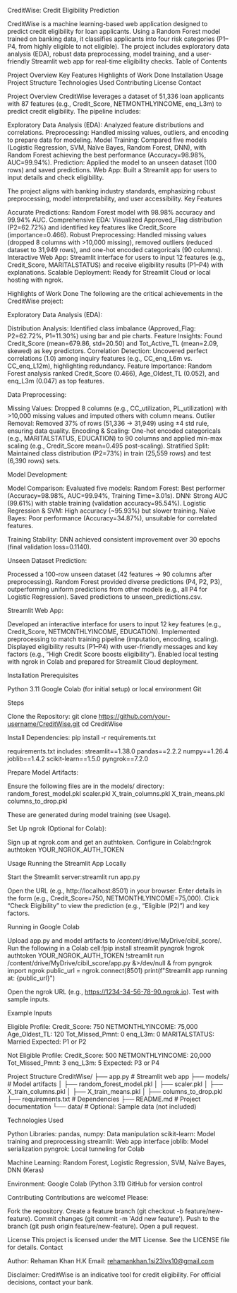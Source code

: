 CreditWise: Credit Eligibility Prediction
 
CreditWise is a machine learning-based web application designed to predict credit eligibility for loan applicants. Using a Random Forest model trained on banking data, it classifies applicants into four risk categories (P1–P4, from highly eligible to not eligible). The project includes exploratory data analysis (EDA), robust data preprocessing, model training, and a user-friendly Streamlit web app for real-time eligibility checks.
Table of Contents

Project Overview
Key Features
Highlights of Work Done
Installation
Usage
Project Structure
Technologies Used
Contributing
License
Contact

Project Overview
CreditWise leverages a dataset of 51,336 loan applicants with 87 features (e.g., Credit_Score, NETMONTHLYINCOME, enq_L3m) to predict credit eligibility. The pipeline includes:

Exploratory Data Analysis (EDA): Analyzed feature distributions and correlations.
Preprocessing: Handled missing values, outliers, and encoding to prepare data for modeling.
Model Training: Compared five models (Logistic Regression, SVM, Naïve Bayes, Random Forest, DNN), with Random Forest achieving the best performance (Accuracy=98.98%, AUC=99.94%).
Prediction: Applied the model to an unseen dataset (100 rows) and saved predictions.
Web App: Built a Streamlit app for users to input details and check eligibility.

The project aligns with banking industry standards, emphasizing robust preprocessing, model interpretability, and user accessibility.
Key Features

Accurate Predictions: Random Forest model with 98.98% accuracy and 99.94% AUC.
Comprehensive EDA: Visualized Approved_Flag distribution (P2=62.72%) and identified key features like Credit_Score (importance=0.466).
Robust Preprocessing: Handled missing values (dropped 8 columns with >10,000 missing), removed outliers (reduced dataset to 31,949 rows), and one-hot encoded categoricals (90 columns).
Interactive Web App: Streamlit interface for users to input 12 features (e.g., Credit_Score, MARITALSTATUS) and receive eligibility results (P1–P4) with explanations.
Scalable Deployment: Ready for Streamlit Cloud or local hosting with ngrok.

Highlights of Work Done
The following are the critical achievements in the CreditWise project:

Exploratory Data Analysis (EDA):

Distribution Analysis: Identified class imbalance (Approved_Flag: P2=62.72%, P1=11.30%) using bar and pie charts.
Feature Insights: Found Credit_Score (mean=679.86, std=20.50) and Tot_Active_TL (mean=2.09, skewed) as key predictors.
Correlation Detection: Uncovered perfect correlations (1.0) among inquiry features (e.g., CC_enq_L6m vs. CC_enq_L12m), highlighting redundancy.
Feature Importance: Random Forest analysis ranked Credit_Score (0.466), Age_Oldest_TL (0.052), and enq_L3m (0.047) as top features.


Data Preprocessing:

Missing Values: Dropped 8 columns (e.g., CC_utilization, PL_utilization) with >10,000 missing values and imputed others with column means.
Outlier Removal: Removed 37% of rows (51,336 → 31,949) using ±4 std rule, ensuring data quality.
Encoding & Scaling: One-hot encoded categoricals (e.g., MARITALSTATUS, EDUCATION) to 90 columns and applied min-max scaling (e.g., Credit_Score mean=0.495 post-scaling).
Stratified Split: Maintained class distribution (P2=73%) in train (25,559 rows) and test (6,390 rows) sets.


Model Development:

Model Comparison: Evaluated five models:
Random Forest: Best performer (Accuracy=98.98%, AUC=99.94%, Training Time=3.01s).
DNN: Strong AUC (99.61%) with stable training (validation accuracy=95.54%).
Logistic Regression & SVM: High accuracy (~95.93%) but slower training.
Naïve Bayes: Poor performance (Accuracy=34.87%), unsuitable for correlated features.


Training Stability: DNN achieved consistent improvement over 30 epochs (final validation loss=0.1140).


Unseen Dataset Prediction:

Processed a 100-row unseen dataset (42 features → 90 columns after preprocessing).
Random Forest provided diverse predictions (P4, P2, P3), outperforming uniform predictions from other models (e.g., all P4 for Logistic Regression).
Saved predictions to unseen_predictions.csv.


Streamlit Web App:

Developed an interactive interface for users to input 12 key features (e.g., Credit_Score, NETMONTHLYINCOME, EDUCATION).
Implemented preprocessing to match training pipeline (imputation, encoding, scaling).
Displayed eligibility results (P1–P4) with user-friendly messages and key factors (e.g., “High Credit Score boosts eligibility”).
Enabled local testing with ngrok in Colab and prepared for Streamlit Cloud deployment.



Installation
Prerequisites

Python 3.11
Google Colab (for initial setup) or local environment
Git

Steps

Clone the Repository:
git clone https://github.com/your-username/CreditWise.git
cd CreditWise


Install Dependencies:
pip install -r requirements.txt

requirements.txt includes:
streamlit==1.38.0
pandas==2.2.2
numpy==1.26.4
joblib==1.4.2
scikit-learn==1.5.0
pyngrok==7.2.0


Prepare Model Artifacts:

Ensure the following files are in the models/ directory:
random_forest_model.pkl
scaler.pkl
X_train_columns.pkl
X_train_means.pkl
columns_to_drop.pkl


These are generated during model training (see Usage).


Set Up ngrok (Optional for Colab):

Sign up at ngrok.com and get an authtoken.
Configure in Colab:!ngrok authtoken YOUR_NGROK_AUTH_TOKEN





Usage
Running the Streamlit App Locally

Start the Streamlit server:streamlit run app.py


Open the URL (e.g., http://localhost:8501) in your browser.
Enter details in the form (e.g., Credit_Score=750, NETMONTHLYINCOME=75,000).
Click “Check Eligibility” to view the prediction (e.g., “Eligible (P2)”) and key factors.

Running in Google Colab

Upload app.py and model artifacts to /content/drive/MyDrive/cibil_score/.
Run the following in a Colab cell:!pip install streamlit pyngrok
!ngrok authtoken YOUR_NGROK_AUTH_TOKEN
!streamlit run /content/drive/MyDrive/cibil_score/app.py &>/dev/null &
from pyngrok import ngrok
public_url = ngrok.connect(8501)
print(f"Streamlit app running at: {public_url}")


Open the ngrok URL (e.g., https://1234-34-56-78-90.ngrok.io).
Test with sample inputs.

Example Inputs

Eligible Profile:
Credit_Score: 750
NETMONTHLYINCOME: 75,000
Age_Oldest_TL: 120
Tot_Missed_Pmnt: 0
enq_L3m: 0
MARITALSTATUS: Married
Expected: P1 or P2


Not Eligible Profile:
Credit_Score: 500
NETMONTHLYINCOME: 20,000
Tot_Missed_Pmnt: 3
enq_L3m: 5
Expected: P3 or P4



Project Structure
CreditWise/
├── app.py                  # Streamlit web app
├── models/                 # Model artifacts
│   ├── random_forest_model.pkl
│   ├── scaler.pkl
│   ├── X_train_columns.pkl
│   ├── X_train_means.pkl
│   ├── columns_to_drop.pkl
├── requirements.txt        # Dependencies
├── README.md               # Project documentation
└── data/                   # Optional: Sample data (not included)

Technologies Used

Python Libraries:
pandas, numpy: Data manipulation
scikit-learn: Model training and preprocessing
streamlit: Web app interface
joblib: Model serialization
pyngrok: Local tunneling for Colab


Machine Learning:
Random Forest, Logistic Regression, SVM, Naïve Bayes, DNN (Keras)


Environment:
Google Colab (Python 3.11)
GitHub for version control



Contributing
Contributions are welcome! Please:

Fork the repository.
Create a feature branch (git checkout -b feature/new-feature).
Commit changes (git commit -m 'Add new feature').
Push to the branch (git push origin feature/new-feature).
Open a pull request.

License
This project is licensed under the MIT License. See the LICENSE file for details.
Contact

Author: Rehaman Khan H.K
Email: rehamankhan.1si23lvs10@gmail.com



Disclaimer: CreditWise is an indicative tool for credit eligibility. For official decisions, contact your bank.
